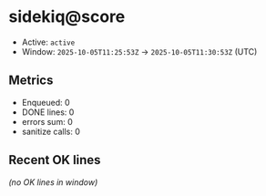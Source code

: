 # sidekiq@score

- Active: `active`
- Window: `2025-10-05T11:25:53Z` → `2025-10-05T11:30:53Z` (UTC)

## Metrics
- Enqueued: 0
- DONE lines: 0
- errors sum: 0
- sanitize calls: 0

## Recent OK lines
_(no OK lines in window)_
